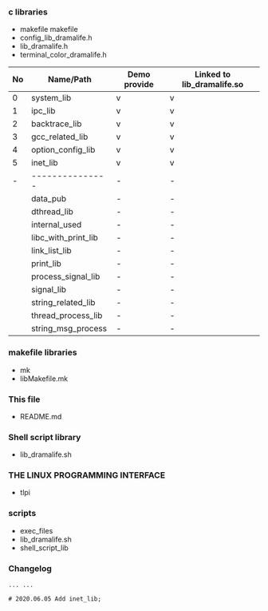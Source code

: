 ### c libraries
- makefile
makefile
- config_lib_dramalife.h
- lib_dramalife.h
- terminal_color_dramalife.h

|No |Name/Path |Demo provide |Linked to lib_dramalife.so |
|--|--|--|--|
|0	|system_lib		 |v	|v |
|1	|ipc_lib            	 |v	|v |
|2	|backtrace_lib      	 |v	|v |
|3	|gcc_related_lib    	 |v	|v |
|4	|option_config_lib  	 |v	|v |
|5	|inet_lib		 |v	|v |
|-	|---------------    	 |-	|- |
|	|data_pub           	 |-	|- |
|	|dthread_lib        	 |-	|- |
|	|internal_used      	 |-	|- |
|	|libc_with_print_lib	 |-	|- |
|	|link_list_lib      	 |-	|- |
|	|print_lib          	 |-	|- |
|	|process_signal_lib 	 |-	|- |
|	|signal_lib         	 |-	|- |
|	|string_related_lib 	 |-	|- |
|	|thread_process_lib 	 |-	|- |
|	|string_msg_process	 |-	|- |

### makefile libraries
- mk
- libMakefile.mk

### This file
- README.md

### Shell script library
- lib_dramalife.sh

### THE LINUX PROGRAMMING INTERFACE
- tlpi

### scripts
- exec_files
- lib_dramalife.sh
- shell_script_lib

### Changelog
```
... ...

# 2020.06.05 Add inet_lib;
```
